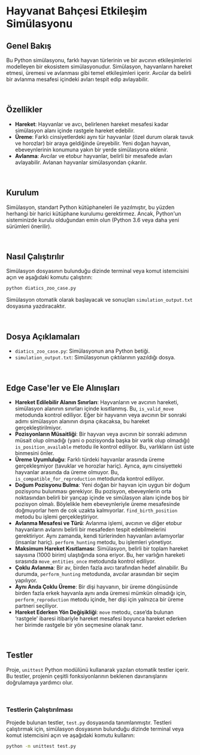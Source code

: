 # Hayvanat Bahçesi Etkileşim Simülasyonu
## Genel Bakış

Bu Python simülasyonu, farklı hayvan türlerinin ve bir avcının etkileşimlerini modelleyen bir ekosistem simülasyonudur. Simülasyon, hayvanların hareket etmesi, üremesi ve avlanması gibi temel etkileşimleri içerir. Avcılar da belirli bir avlanma mesafesi içindeki avları tespit edip avlayabilir.

&nbsp;


## Özellikler

- **Hareket**: Hayvanlar ve avcı, belirlenen hareket mesafesi kadar simülasyon alanı içinde rastgele hareket edebilir.
- **Üreme**: Farklı cinsiyetlerdeki aynı tür hayvanlar (özel durum olarak tavuk ve horozlar) bir araya geldiğinde üreyebilir. Yeni doğan hayvan, ebeveynlerinin konumuna yakın bir yerde simülasyona eklenir.
- **Avlanma**: Avcılar ve etobur hayvanlar, belirli bir mesafede avları avlayabilir. Avlanan hayvanlar simülasyondan çıkarılır.

&nbsp;

## Kurulum

Simülasyon, standart Python kütüphaneleri ile yazılmıştır, bu yüzden herhangi bir harici kütüphane kurulumu gerektirmez. Ancak, Python'un sisteminizde kurulu olduğundan emin olun (Python 3.6 veya daha yeni sürümleri önerilir).

&nbsp;

## Nasıl Çalıştırılır

Simülasyon dosyasının bulunduğu dizinde terminal veya komut istemcisini açın ve aşağıdaki komutu çalıştırın:

```bash
python diatics_zoo_case.py
```

Simülasyon otomatik olarak başlayacak ve sonuçları `simulation_output.txt` dosyasına yazdıracaktır.

&nbsp;

## Dosya Açıklamaları

- `diatics_zoo_case.py`: Simülasyonun ana Python betiği.
- `simulation_output.txt`: Simülasyonun çıktılarının yazıldığı dosya.

&nbsp;


## Edge Case'ler ve Ele Alınışları

- **Hareket Edilebilir Alanın Sınırları**: Hayvanların ve avcının hareketi, simülasyon alanının sınırları içinde kısıtlanmış. Bu, `is_valid_move` metodunda kontrol ediliyor. Eğer bir hayvanın veya avcının bir sonraki adımı simülasyon alanının dışına çıkacaksa, bu hareket gerçekleştirilmiyor.
- **Pozisyonların Müsaitliği**: Bir hayvan veya avcının bir sonraki adımının müsait olup olmadığı (yani o pozisyonda başka bir varlık olup olmadığı) `is_position_available` metodu ile kontrol ediliyor. Bu, varlıkların üst üste binmesini önler.
- **Üreme Uyumluluğu**: Farklı türdeki hayvanlar arasında üreme gerçekleşmiyor (tavuklar ve horozlar hariç). Ayrıca, aynı cinsiyetteki hayvanlar arasında da üreme olmuyor. Bu, `is_compatible_for_reproduction` metodunda kontrol ediliyor.
- **Doğum Pozisyonu Bulma**: Yeni doğan bir hayvan için uygun bir doğum pozisyonu bulunması gerekiyor. Bu pozisyon, ebeveynlerin orta noktasından belirli bir yarıçap içinde ve simülasyon alanı içinde boş bir pozisyon olmalı. Böylelikle hem ebeveynleriyle üreme mesafesinde doğmuyorlar hem de cok uzakta kalmıyorlar. `find_birth_position` metodu bu işlemi gerçekleştiriyor.
- **Avlanma Mesafesi ve Türü**: Avlanma işlemi, avcının ve diğer etobur hayvanların avlarını belirli bir mesafeden tespit edebilmelerini gerektiriyor. Aynı zamanda, kendi türlerinden hayvanları avlamıyorlar (insanlar hariç). `perform_hunting` metodu, bu işlemleri yönetiyor.
- **Maksimum Hareket Kısıtlaması**: Simülasyon, belirli bir toplam hareket sayısına (1000 birim) ulaştığında sona eriyor. Bu, her varlığın hareketi sırasında `move_entities_once` metodunda kontrol ediliyor.
- **Çoklu Avlanma**: Bir av, birden fazla avcı tarafından hedef alınabilir. Bu durumda, `perform_hunting` metodunda, avcılar arasından bir seçim yapılıyor.
- **Aynı Anda Çoklu Üreme**: Bir dişi hayvanın, bir üreme döngüsünde birden fazla erkek hayvanla aynı anda üremesi mümkün olmadığı için, `perform_reproduction` metodu içinde, her dişi için yalnızca bir üreme partneri seçiliyor.
- **Hareket Ederken Yön Değişikliği**: `move` metodu, case’da bulunan ‘rastgele’ ibaresi itibariyle hareket mesafesi boyunca hareket ederken her birimde rastgele bir yön seçmesine olanak tanır.

&nbsp;

## Testler

Proje, `unittest` Python modülünü kullanarak yazılan otomatik testler içerir. Bu testler, projenin çeşitli fonksiyonlarının beklenen davranışlarını doğrulamaya yardımcı olur.

&nbsp;

### Testlerin Çalıştırılması

Projede bulunan testler, `test.py` dosyasında tanımlanmıştır. Testleri çalıştırmak için, simülasyon dosyasının bulunduğu dizinde terminal veya komut istemcisini açın ve aşağıdaki komutu kullanın:

```bash
python -m unittest test.py

